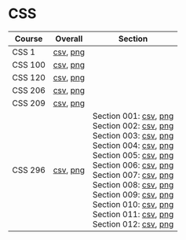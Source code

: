 # CSS

| Course | Overall | Section |
| ------ | ------- | ------- |
| CSS 1 | [csv](https://github.com/UCSD-Historical-Enrollment-Data/2025Spring/blob/main/overall/CSS%201.csv), [png](https://raw.githubusercontent.com/UCSD-Historical-Enrollment-Data/2025Spring/main/plot_overall/CSS%201.png) |  |
| CSS 100 | [csv](https://github.com/UCSD-Historical-Enrollment-Data/2025Spring/blob/main/overall/CSS%20100.csv), [png](https://raw.githubusercontent.com/UCSD-Historical-Enrollment-Data/2025Spring/main/plot_overall/CSS%20100.png) |  |
| CSS 120 | [csv](https://github.com/UCSD-Historical-Enrollment-Data/2025Spring/blob/main/overall/CSS%20120.csv), [png](https://raw.githubusercontent.com/UCSD-Historical-Enrollment-Data/2025Spring/main/plot_overall/CSS%20120.png) |  |
| CSS 206 | [csv](https://github.com/UCSD-Historical-Enrollment-Data/2025Spring/blob/main/overall/CSS%20206.csv), [png](https://raw.githubusercontent.com/UCSD-Historical-Enrollment-Data/2025Spring/main/plot_overall/CSS%20206.png) |  |
| CSS 209 | [csv](https://github.com/UCSD-Historical-Enrollment-Data/2025Spring/blob/main/overall/CSS%20209.csv), [png](https://raw.githubusercontent.com/UCSD-Historical-Enrollment-Data/2025Spring/main/plot_overall/CSS%20209.png) |  |
| CSS 296 | [csv](https://github.com/UCSD-Historical-Enrollment-Data/2025Spring/blob/main/overall/CSS%20296.csv), [png](https://raw.githubusercontent.com/UCSD-Historical-Enrollment-Data/2025Spring/main/plot_overall/CSS%20296.png) | Section 001: [csv](https://github.com/UCSD-Historical-Enrollment-Data/2025Spring/blob/main/section/CSS%20296_001.csv), [png](https://raw.githubusercontent.com/UCSD-Historical-Enrollment-Data/2025Spring/main/plot_section/CSS%20296_001.png)<br>Section 002: [csv](https://github.com/UCSD-Historical-Enrollment-Data/2025Spring/blob/main/section/CSS%20296_002.csv), [png](https://raw.githubusercontent.com/UCSD-Historical-Enrollment-Data/2025Spring/main/plot_section/CSS%20296_002.png)<br>Section 003: [csv](https://github.com/UCSD-Historical-Enrollment-Data/2025Spring/blob/main/section/CSS%20296_003.csv), [png](https://raw.githubusercontent.com/UCSD-Historical-Enrollment-Data/2025Spring/main/plot_section/CSS%20296_003.png)<br>Section 004: [csv](https://github.com/UCSD-Historical-Enrollment-Data/2025Spring/blob/main/section/CSS%20296_004.csv), [png](https://raw.githubusercontent.com/UCSD-Historical-Enrollment-Data/2025Spring/main/plot_section/CSS%20296_004.png)<br>Section 005: [csv](https://github.com/UCSD-Historical-Enrollment-Data/2025Spring/blob/main/section/CSS%20296_005.csv), [png](https://raw.githubusercontent.com/UCSD-Historical-Enrollment-Data/2025Spring/main/plot_section/CSS%20296_005.png)<br>Section 006: [csv](https://github.com/UCSD-Historical-Enrollment-Data/2025Spring/blob/main/section/CSS%20296_006.csv), [png](https://raw.githubusercontent.com/UCSD-Historical-Enrollment-Data/2025Spring/main/plot_section/CSS%20296_006.png)<br>Section 007: [csv](https://github.com/UCSD-Historical-Enrollment-Data/2025Spring/blob/main/section/CSS%20296_007.csv), [png](https://raw.githubusercontent.com/UCSD-Historical-Enrollment-Data/2025Spring/main/plot_section/CSS%20296_007.png)<br>Section 008: [csv](https://github.com/UCSD-Historical-Enrollment-Data/2025Spring/blob/main/section/CSS%20296_008.csv), [png](https://raw.githubusercontent.com/UCSD-Historical-Enrollment-Data/2025Spring/main/plot_section/CSS%20296_008.png)<br>Section 009: [csv](https://github.com/UCSD-Historical-Enrollment-Data/2025Spring/blob/main/section/CSS%20296_009.csv), [png](https://raw.githubusercontent.com/UCSD-Historical-Enrollment-Data/2025Spring/main/plot_section/CSS%20296_009.png)<br>Section 010: [csv](https://github.com/UCSD-Historical-Enrollment-Data/2025Spring/blob/main/section/CSS%20296_010.csv), [png](https://raw.githubusercontent.com/UCSD-Historical-Enrollment-Data/2025Spring/main/plot_section/CSS%20296_010.png)<br>Section 011: [csv](https://github.com/UCSD-Historical-Enrollment-Data/2025Spring/blob/main/section/CSS%20296_011.csv), [png](https://raw.githubusercontent.com/UCSD-Historical-Enrollment-Data/2025Spring/main/plot_section/CSS%20296_011.png)<br>Section 012: [csv](https://github.com/UCSD-Historical-Enrollment-Data/2025Spring/blob/main/section/CSS%20296_012.csv), [png](https://raw.githubusercontent.com/UCSD-Historical-Enrollment-Data/2025Spring/main/plot_section/CSS%20296_012.png) |
